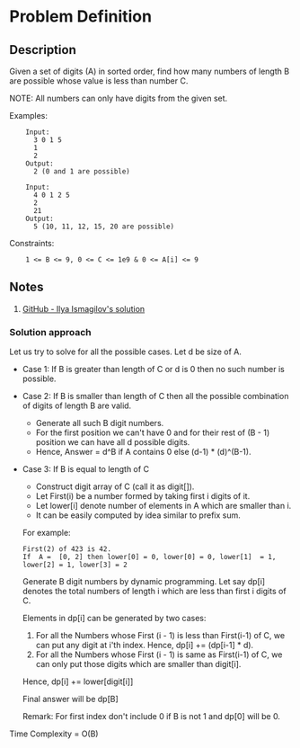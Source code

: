 # Problem Definition

## Description

Given a set of digits (A) in sorted order, find how many numbers of length B are possible whose value is less than number C.

NOTE: All numbers can only have digits from the given set.

Examples:

```text
    Input:
      3 0 1 5
      1
      2
    Output:
      2 (0 and 1 are possible)

    Input:
      4 0 1 2 5
      2
      21
    Output:
      5 (10, 11, 12, 15, 20 are possible)
```

Constraints:

```text
    1 <= B <= 9, 0 <= C <= 1e9 & 0 <= A[i] <= 9
```

## Notes

1. [GitHub - Ilya Ismagilov's solution](https://github.com/ismagilov/interviewbit/blob/84a7b463554b8351db4a6772753b781319cbcc1c/src/math/NumbersOfLengthNAndValueLessThanK.java)

### Solution approach

Let us try to solve for all the possible cases.
Let d be size of A.

* Case 1: If B is greater than length of C or d is 0 then no such number is possible.
* Case 2: If B is smaller than length of C then all the possible combination of digits of length B are valid.

  * Generate all such B digit numbers.
  * For the first position we can't have 0 and for their rest of (B - 1) position we can have all d possible digits.
  * Hence, Answer = d^B if A contains 0 else (d-1) * (d)^(B-1).

* Case 3: If B is equal to length of C

  * Construct digit array of C (call it as digit[]).
  * Let First(i) be a number formed by taking first i digits of it.
  * Let lower[i] denote number of elements in A which are smaller than i.
  * It can be easily computed by idea similar to prefix sum.

  For example:

  ```text
  First(2) of 423 is 42.
  If  A =  [0, 2] then lower[0] = 0, lower[0] = 0, lower[1]  = 1,  lower[2] = 1, lower[3] = 2
  ```

  Generate B digit numbers by dynamic programming. Let say dp[i] denotes the total numbers of length i which are less than first i digits of C.

  Elements in dp[i] can be generated by two cases:

  1. For all the Numbers whose First (i - 1) is less than First(i-1) of C, we can put any digit at i'th index. Hence, dp[i] += (dp[i-1] * d).
  1. For all the Numbers whose First (i - 1) is same as First(i-1) of C, we can only put those digits which are smaller than digit[i].

  Hence, dp[i] += lower[digit[i]]

  Final answer will be dp[B]

  Remark: For first index don't include 0 if B is not 1 and dp[0] will be 0.

Time Complexity = O(B)